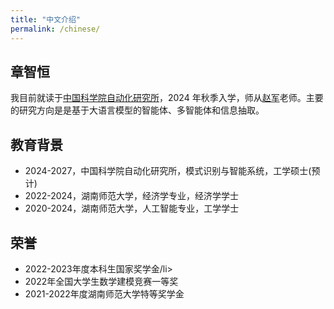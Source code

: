 ```yaml
---
title: "中文介绍"
permalink: /chinese/
---
```


## 章智恒
我目前就读于[中国科学院自动化研究所](http://ia.cas.cn/)，2024 年秋季入学，师从[赵军](https://scholar.google.com.hk/citations?hl=zh-CN&user=HljRttwAAAAJ)老师。主要的研究方向是是基于大语言模型的智能体、多智能体和信息抽取。

## 教育背景
<ul>
<li>2024-2027，中国科学院自动化研究所，模式识别与智能系统，工学硕士(预计)</li>
<li>2022-2024，湖南师范大学，经济学专业，经济学学士</li>
<li>2020-2024，湖南师范大学，人工智能专业，工学学士</li>
</ul>

## 荣誉
<ul>
<li>2022-2023年度本科生国家奖学金/li>
<li>2022年全国大学生数学建模竞赛一等奖</li>
<li>2021-2022年度湖南师范大学特等奖学金</li>
</ul>
